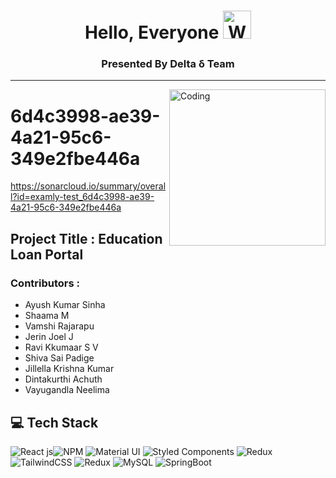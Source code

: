 <h1 align="center"> Hello, Everyone <img src="https://raw.githubusercontent.com/nixin72/nixin72/master/wave.gif" 
         alt="Waving hand animated gif"
         height="45"
         width="45" />  </h1>

<h3 align="center">Presented By Delta δ Team</h3>
<hr />
<img align="right" alt="Coding" width="250" height="250" src="https://asset.brandfetch.io/idelRQuBkX/idE9fvNUUH.jpeg">

# 6d4c3998-ae39-4a21-95c6-349e2fbe446a
https://sonarcloud.io/summary/overall?id=examly-test_6d4c3998-ae39-4a21-95c6-349e2fbe446a


## Project Title : Education Loan Portal
### Contributors : 

- Ayush Kumar Sinha	
- Shaama M	
- Vamshi Rajarapu
- Jerin Joel J	
- Ravi Kkumaar S V
- Shiva Sai Padige	
- Jillella Krishna Kumar
- Dintakurthi Achuth
- Vayugandla Neelima

## 💻 Tech Stack
![React js](https://img.shields.io/badge/React-20232A?style=for-the-badge&logo=react&logoColor=61DAFB)![NPM](https://img.shields.io/badge/NPM-%23000000.svg?style=for-the-badge&logo=npm&logoColor=white)  ![Material UI](https://img.shields.io/badge/Material--UI-0081CB?style=for-the-badge&logo=material-ui&logoColor=white) ![Styled Components](	https://img.shields.io/badge/styled--components-DB7093?style=for-the-badge&logo=styled-components&logoColor=white) ![Redux](https://img.shields.io/badge/Redux-593D88?style=for-the-badge&logo=redux&logoColor=white)  ![TailwindCSS](https://img.shields.io/badge/tailwindcss-%2338B2AC.svg?style=for-the-badge&logo=tailwind-css&logoColor=white) ![Redux](https://img.shields.io/badge/redux-%23593d88.svg?style=for-the-badge&logo=redux&logoColor=white)  ![MySQL](https://img.shields.io/badge/mysql-%2300f.svg?style=for-the-badge&logo=mysql&logoColor=white) ![SpringBoot](https://img.shields.io/badge/Springboot-20122A?style=for-the-badge&logo=SpringBoot&logoColor=green)  


